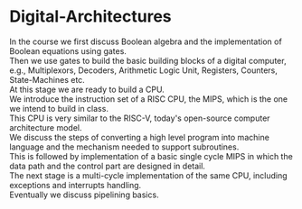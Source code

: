 # Digital-Architectures #
In the course we first discuss Boolean algebra and the implementation of Boolean equations using gates. <br>
Then we use gates to build the basic building blocks of a digital computer, <br>
e.g., Multiplexors, Decoders, Arithmetic Logic Unit, Registers, Counters, State-Machines etc. <br>
At this stage we are ready to build a CPU. <br>
We introduce the instruction set of a RISC CPU, the MIPS, which is the one we intend to build in class. <br>
This CPU is very similar to the RISC-V, today's open-source computer architecture model. <br>
We discuss the steps of converting a high level program into machine language and the mechanism needed to support subroutines. <br>
This is followed by implementation of a basic single cycle MIPS in which the data path and the control part are designed in detail. <br>
The next stage is a multi-cycle implementation of the same CPU, including exceptions and interrupts handling. <br>
Eventually we discuss pipelining basics.
